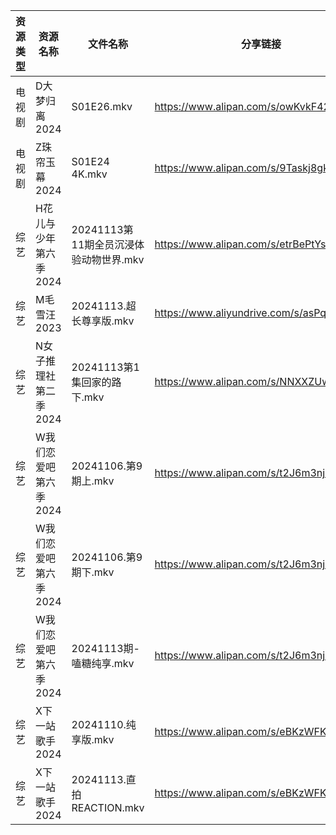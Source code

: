 | 资源类型 | 资源名称          | 文件名称                       | 分享链接                                      | 更新时间                |
| ---- | ------------- | -------------------------- | ----------------------------------------- | ------------------- |
| 电视剧  | D大梦归离2024     | S01E26.mkv                 | https://www.alipan.com/s/owKvkF42NUL      | 2024-11-13 06:00:05 |
| 电视剧  | Z珠帘玉幕2024     | S01E24 4K.mkv              | https://www.alipan.com/s/9Taskj8gkML      | 2024-11-13 14:06:32 |
| 综艺   | H花儿与少年第六季2024 | 20241113第11期全员沉浸体验动物世界.mkv | https://www.alipan.com/s/etrBePtYsJ7      | 2024-11-13 14:06:54 |
| 综艺   | M毛雪汪2023      | 20241113.超长尊享版.mkv         | https://www.aliyundrive.com/s/asPqfgPRqAg | 2024-11-13 14:07:08 |
| 综艺   | N女子推理社第二季2024 | 20241113第1集回家的路下.mkv       | https://www.alipan.com/s/NNXXZUw3FNE      | 2024-11-13 14:07:24 |
| 综艺   | W我们恋爱吧第六季2024 | 20241106.第9期上.mkv          | https://www.alipan.com/s/t2J6m3nj1EP      | 2024-11-13 18:07:43 |
| 综艺   | W我们恋爱吧第六季2024 | 20241106.第9期下.mkv          | https://www.alipan.com/s/t2J6m3nj1EP      | 2024-11-13 18:07:43 |
| 综艺   | W我们恋爱吧第六季2024 | 20241113期-嗑糖纯享.mkv         | https://www.alipan.com/s/t2J6m3nj1EP      | 2024-11-13 14:07:53 |
| 综艺   | X下一站歌手2024    | 20241110.纯享版.mkv           | https://www.alipan.com/s/eBKzWFKqm82      | 2024-11-13 14:08:09 |
| 综艺   | X下一站歌手2024    | 20241113.直拍REACTION.mkv    | https://www.alipan.com/s/eBKzWFKqm82      | 2024-11-13 14:08:08 |

